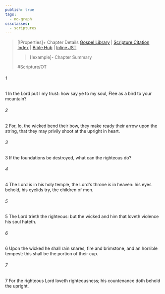 ```yaml
---
publish: true
tags:
  - no-graph
cssclasses:
  - scriptures
---
```

>[!Properties]+ Chapter Details
>[Gospel Library](https://churchofjesuschrist.org/study/scriptures/ot/ps/11?lang=eng)    |    [Scripture Citation Index](https://scriptures.byu.edu/#0770b::c0770b)    |    [Bible Hub](https://biblehub.com/psalms/11.htm)    |    [Inline JST](https://scripturetoolbox.com/html/ic/Psalms/11.html)
>>[!example]- Chapter Summary
>> 
> 
>
>#Scripture/OT
###### 1
1 In the Lord put I my trust: how say ye to my soul, Flee as a bird to your mountain?
###### 2
2 For, lo, the wicked bend their bow, they make ready their arrow upon the string, that they may privily shoot at the upright in heart.
###### 3
3 If the foundations be destroyed, what can the righteous do?
###### 4
4 The Lord is in his holy temple, the Lord's throne is in heaven: his eyes behold, his eyelids try, the children of men.
###### 5
5 The Lord trieth the righteous: but the wicked and him that loveth violence his soul hateth.
###### 6
6 Upon the wicked he shall rain snares, fire and brimstone, and an horrible tempest: this shall be the portion of their cup.
###### 7
7 For the righteous Lord loveth righteousness; his countenance doth behold the upright.
